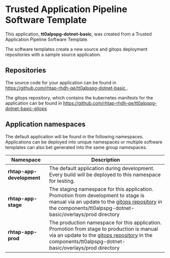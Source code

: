 # Trusted Application Pipeline Software Template

This application, **tt0alpspg-dotnet-basic**, was created from a Trusted Application Pipeline Software Template.

The software templates create a new source and gitops deployment repositories with a sample source application. 

## Repositories

The source code for your application can be found in [https://github.com/rhtap-rhdh-qe/tt0alpspg-dotnet-basic ](https://github.com/rhtap-rhdh-qe/tt0alpspg-dotnet-basic ).
 
The gitops repository, which contains the kubernetes manifests for the application can be found in 
[https://github.com/rhtap-rhdh-qe/tt0alpspg-dotnet-basic-gitops ](https://github.com/rhtap-rhdh-qe/tt0alpspg-dotnet-basic-gitops ) 

## Application namespaces 

The default application will be found in the following namespaces. Applications can be deployed into unique namespaces or multiple software templates can also bet generated into the same group namespaces.  

|  Namespace   |  Description   |  
| -------- | -------- |   
| **rhtap-app-development** | The default application during development. Every build will be deployed to this namespace for testing. | 
| **rhtap-app-stage** | The staging namespace for this application. Promotion from development to stage is manual via an update to the [gitops repository](https://github.com/rhtap-rhdh-qe/tt0alpspg-dotnet-basic-gitops ) in the components/tt0alpspg-dotnet-basic/overlays/prod directory |  
| **rhtap-app-prod** | The production namespace for this application. Promotion from stage to production is manual via an update to the [gitops repository](https://github.com/rhtap-rhdh-qe/tt0alpspg-dotnet-basic-gitops ) in the components/tt0alpspg-dotnet-basic/overlays/prod directory | 